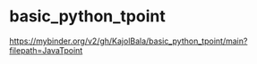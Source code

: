 # basic_python_tpoint



https://mybinder.org/v2/gh/KajolBala/basic_python_tpoint/main?filepath=JavaTpoint
